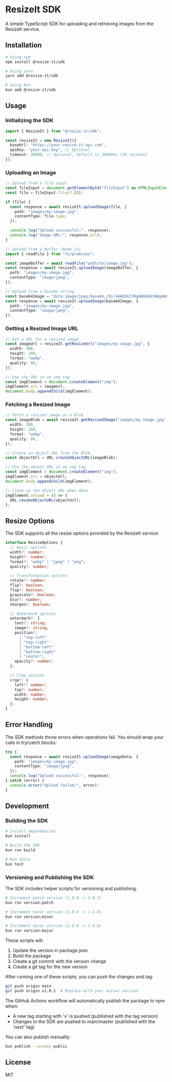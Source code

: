 # ResizeIt SDK

A simple TypeScript SDK for uploading and retrieving images from the ResizeIt service.

## Installation

```bash
# Using npm
npm install @resize-it/sdk

# Using yarn
yarn add @resize-it/sdk

# Using bun
bun add @resize-it/sdk
```

## Usage

### Initializing the SDK

```typescript
import { ResizeIt } from "@resize-it/sdk";

const resizeIt = new ResizeIt({
  baseUrl: "https://your-resize-it-api.com",
  apiKey: "your-api-key", // Optional
  timeout: 30000, // Optional, default is 30000ms (30 seconds)
});
```

### Uploading an Image

```typescript
// Upload from a file input
const fileInput = document.getElementById("fileInput") as HTMLInputElement;
const file = fileInput.files?.[0];

if (file) {
  const response = await resizeIt.uploadImage(file, {
    path: "images/my-image.jpg",
    contentType: file.type,
  });

  console.log("Upload successful:", response);
  console.log("Image URL:", response.url);
}

// Upload from a Buffer (Node.js)
import { readFile } from "fs/promises";

const imageBuffer = await readFile("path/to/image.jpg");
const response = await resizeIt.uploadImage(imageBuffer, {
  path: "images/my-image.jpg",
  contentType: "image/jpeg",
});

// Upload from a base64 string
const base64Image = "data:image/jpeg;base64,/9j/4AAQSkZJRgABAQEAYABgAAD...";
const response = await resizeIt.uploadImage(base64Image, {
  path: "images/my-image.jpg",
  contentType: "image/jpeg",
});
```

### Getting a Resized Image URL

```typescript
// Get a URL for a resized image
const imageUrl = resizeIt.getResizeUrl("images/my-image.jpg", {
  width: 300,
  height: 200,
  format: "webp",
  quality: 80,
});

// Use the URL in an img tag
const imgElement = document.createElement("img");
imgElement.src = imageUrl;
document.body.appendChild(imgElement);
```

### Fetching a Resized Image

```typescript
// Fetch a resized image as a Blob
const imageBlob = await resizeIt.getResizedImage("images/my-image.jpg", {
  width: 300,
  height: 200,
  format: "webp",
  quality: 80,
});

// Create an object URL from the Blob
const objectUrl = URL.createObjectURL(imageBlob);

// Use the object URL in an img tag
const imgElement = document.createElement("img");
imgElement.src = objectUrl;
document.body.appendChild(imgElement);

// Clean up the object URL when done
imgElement.onload = () => {
  URL.revokeObjectURL(objectUrl);
};
```

## Resize Options

The SDK supports all the resize options provided by the ResizeIt service:

```typescript
interface ResizeOptions {
  // Basic options
  width?: number;
  height?: number;
  format?: "webp" | "jpeg" | "png";
  quality?: number;

  // Transformation options
  rotate?: number;
  flip?: boolean;
  flop?: boolean;
  grayscale?: boolean;
  blur?: number;
  sharpen?: boolean;

  // Watermark options
  watermark?: {
    text?: string;
    image?: string;
    position?:
      | "top-left"
      | "top-right"
      | "bottom-left"
      | "bottom-right"
      | "center";
    opacity?: number;
  };

  // Crop options
  crop?: {
    left?: number;
    top?: number;
    width: number;
    height: number;
  };
}
```

## Error Handling

The SDK methods throw errors when operations fail. You should wrap your calls in try/catch blocks:

```typescript
try {
  const response = await resizeIt.uploadImage(imageData, {
    path: "images/my-image.jpg",
    contentType: "image/jpeg",
  });
  console.log("Upload successful:", response);
} catch (error) {
  console.error("Upload failed:", error);
}
```

## Development

### Building the SDK

```bash
# Install dependencies
bun install

# Build the SDK
bun run build

# Run tests
bun test
```

### Versioning and Publishing the SDK

The SDK includes helper scripts for versioning and publishing:

```bash
# Increment patch version (1.0.0 -> 1.0.1)
bun run version:patch

# Increment minor version (1.0.0 -> 1.1.0)
bun run version:minor

# Increment major version (1.0.0 -> 2.0.0)
bun run version:major
```

These scripts will:

1. Update the version in package.json
2. Build the package
3. Create a git commit with the version change
4. Create a git tag for the new version

After running one of these scripts, you can push the changes and tag:

```bash
git push origin main
git push origin v1.0.1  # Replace with your actual version
```

The GitHub Actions workflow will automatically publish the package to npm when:

- A new tag starting with 'v' is pushed (published with the tag version)
- Changes to the SDK are pushed to main/master (published with the 'next' tag)

You can also publish manually:

```bash
bun publish --access public
```

## License

MIT
